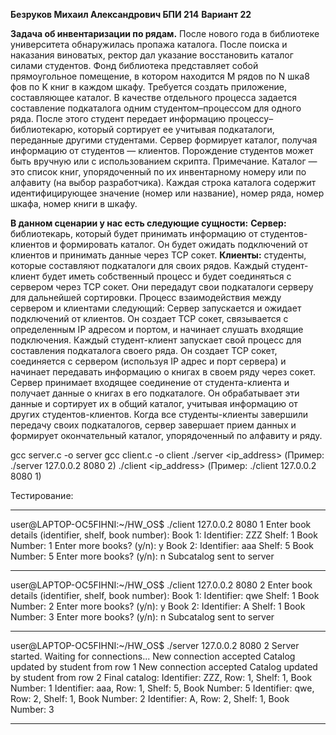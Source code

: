 **Безруков Михаил Александрович БПИ 214** 
**Вариант 22**

**Задача об инвентаризации по рядам.** После нового года в библиотеке университета обнаружилась пропажа каталога. После поиска и наказания виноватых, ректор дал указание восстановить каталог силами студентов. Фонд библиотека представляет собой прямоугольное помещение, в котором находится M рядов по N шка8
фов по K книг в каждом шкафу. Требуется создать приложение, составляющее каталог. В качестве отдельного процесса
задается составление подкаталога одним студентом–процессом для
одного ряда. После этого студент передает информацию процессу–
библиотекарю, который сортирует ее учитывая подкаталоги, переданные другими студентами. Сервер формирует каталог, получая
информацию от студентов — клиентов. Порождение студентов
может быть вручную или с использованием скрипта. Примечание. Каталог — это список книг, упорядоченный по их
инвентарному номеру или по алфавиту (на выбор разработчика). Каждая строка каталога содержит идентифицирующее значение (номер или название), номер ряда,
номер шкафа, номер книги в шкафу.

**В данном сценарии у нас есть следующие сущности:**
**Сервер:** библиотекарь, который будет принимать информацию от студентов-клиентов и формировать каталог. Он будет ожидать подключений от клиентов и принимать данные через TCP сокет.
**Клиенты:** студенты, которые составляют подкаталоги для своих рядов. Каждый студент-клиент будет иметь собственный процесс и будет соединяться с сервером через TCP сокет. Они передадут свои подкаталоги серверу для дальнейшей сортировки.
Процесс взаимодействия между сервером и клиентами следующий:
Сервер запускается и ожидает подключений от клиентов. Он создает TCP сокет, связывается с определенным IP адресом и портом, и начинает слушать входящие подключения.
Каждый студент-клиент запускает свой процесс для составления подкаталога своего ряда. Он создает TCP сокет, соединяется с сервером (используя IP адрес и порт сервера) и начинает передавать информацию о книгах в своем ряду через сокет.
Сервер принимает входящее соединение от студента-клиента и получает данные о книгах в его подкаталоге. Он обрабатывает эти данные и сортирует их в общий каталог, учитывая информацию от других студентов-клиентов.
Когда все студенты-клиенты завершили передачу своих подкаталогов, сервер завершает прием данных и формирует окончательный каталог, упорядоченный по алфавиту и ряду.

gcc server.c -o server
gcc client.c -o client
./server <ip_address> <port> <rows>
(Пример: ./server 127.0.0.2 8080 2)
./client <ip_address> <port> <row>
(Пример: ./client 127.0.0.2 8080 1)

Тестирование:
_______________________________________________________
user@LAPTOP-OC5FIHNI:~/HW_OS$ ./client 127.0.0.2 8080 1
Enter book details (identifier, shelf, book number):
Book 1:
Identifier: ZZZ
Shelf: 1
Book Number: 1
Enter more books? (y/n): y
Book 2:
Identifier: aaa
Shelf: 5
Book Number: 5
Enter more books? (y/n): n
Subcatalog sent to server
_______________________________________________________
user@LAPTOP-OC5FIHNI:~/HW_OS$ ./client 127.0.0.2 8080 2
Enter book details (identifier, shelf, book number):
Book 1:
Identifier: qwe
Shelf: 1
Book Number: 2
Enter more books? (y/n): y
Book 2:
Identifier: A
Shelf: 1
Book Number: 3
Enter more books? (y/n): n
Subcatalog sent to server
_______________________________________________________
user@LAPTOP-OC5FIHNI:~/HW_OS$ ./server 127.0.0.2 8080 2
Server started. Waiting for connections...
New connection accepted
Catalog updated by student from row 1
New connection accepted
Catalog updated by student from row 2
Final catalog:
Identifier: ZZZ, Row: 1, Shelf: 1, Book Number: 1
Identifier: aaa, Row: 1, Shelf: 5, Book Number: 5
Identifier: qwe, Row: 2, Shelf: 1, Book Number: 2
Identifier: A, Row: 2, Shelf: 1, Book Number: 3
_______________________________________________________
